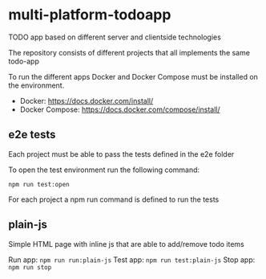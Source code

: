# multi-platform-todoapp
TODO app based on different server and clientside technologies

The repository consists of different projects that all implements the same todo-app

To run the different apps Docker and Docker Compose must be installed on the environment.

* Docker: https://docs.docker.com/install/
* Docker Compose: https://docs.docker.com/compose/install/


## e2e tests
Each project must be able to pass the tests defined in the e2e folder

To open the test environment run the following command:

`npm run test:open`

For each project a npm run command is defined to run the tests

## plain-js
Simple HTML page with inline js that are able to add/remove todo items

Run app:  `npm run run:plain-js`
Test app: `npm run test:plain-js`
Stop app: `npm run stop`